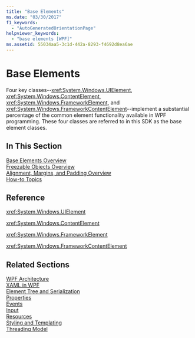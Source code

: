 ```yaml
---
title: "Base Elements"
ms.date: "03/30/2017"
f1_keywords: 
  - "AutoGeneratedOrientationPage"
helpviewer_keywords: 
  - "base elements [WPF]"
ms.assetid: 55034aa5-3c1d-442a-8293-f4692d8ea6ae
---
```

# Base Elements
Four key classes--<xref:System.Windows.UIElement>, <xref:System.Windows.ContentElement>, <xref:System.Windows.FrameworkElement>, and <xref:System.Windows.FrameworkContentElement>--implement a substantial percentage of the common element functionality available in WPF programming. These four classes are referred to in this SDK as the base element classes.  
  
## In This Section  
 [Base Elements Overview](../../../../docs/framework/wpf/advanced/base-elements-overview.md)  
 [Freezable Objects Overview](../../../../docs/framework/wpf/advanced/freezable-objects-overview.md)  
 [Alignment, Margins, and Padding Overview](../../../../docs/framework/wpf/advanced/alignment-margins-and-padding-overview.md)  
 [How-to Topics](../../../../docs/framework/wpf/advanced/base-elements-how-to-topics.md)  
  
## Reference  
 <xref:System.Windows.UIElement>  
  
 <xref:System.Windows.ContentElement>  
  
 <xref:System.Windows.FrameworkElement>  
  
 <xref:System.Windows.FrameworkContentElement>  
  
## Related Sections  
 [WPF Architecture](../../../../docs/framework/wpf/advanced/wpf-architecture.md)  
  [XAML in WPF](../../../../docs/framework/wpf/advanced/xaml-in-wpf.md)  
  [Element Tree and Serialization](../../../../docs/framework/wpf/advanced/element-tree-and-serialization.md)  
  [Properties](../../../../docs/framework/wpf/advanced/properties-wpf.md)  
  [Events](../../../../docs/framework/wpf/advanced/events-wpf.md)  
  [Input](../../../../docs/framework/wpf/advanced/input-wpf.md)  
  [Resources](../../../../docs/framework/wpf/advanced/resources-wpf.md)  
  [Styling and Templating](../../../../docs/framework/wpf/controls/styling-and-templating.md)  
  [Threading Model](../../../../docs/framework/wpf/advanced/threading-model.md)
